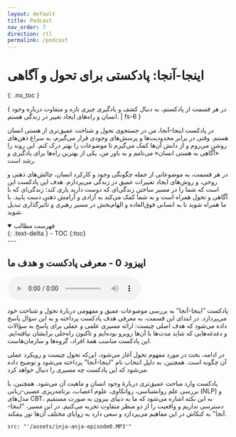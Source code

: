 ```yaml
---
layout: default
title: Podcast
nav_order: 7
direction: rtl
permalink: /podcast
---
```


# اینجا-آنجا: پادکستی برای تحول و آگاهی
{: .no_toc }

{ در هر قسمت از پادکستم، به دنبال کشف و یادگیری چیزی تازه و متفاوت درباره وجود انسان و راه‌های ایجاد تغییر در زندگی هستم. | fs-6 }

در پادکست اینجا-آنجا، من در جستجوی تحول و شناخت عمیق‌تری از هستی انسان هستم. وقتی در برابر محدودیت‌ها و پرسش‌های وجودی قرار می‌گیرم، به سراغ ذهن‌های روشن می‌روم و از دانش آن‌ها کمک می‌گیرم تا موضوعات را بهتر درک کنم. این روند را «آگاهی به هستی انسان» می‌نامم و به باور من، یکی از بهترین راه‌ها برای یادگیری و رشد است.

در هر قسمت، به موضوعاتی از جمله چگونگی وجود و کارکرد انسان، چالش‌های ذهنی و روحی، و روش‌های ایجاد تغییرات عمیق در زندگی می‌پردازم. هدف این پادکست این است که شما را در مسیر ساختن زندگی‌ای که دوست دارید یاری کند؛ زندگی‌ای که با آگاهی و تحول همراه است و به شما کمک می‌کند به آزادی و آرامش ذهنی دست یابید. با ما همراه شوید تا به انسانی فوق‌العاده و الهام‌بخش در مسیر رهبری و تأثیرگذاری تبدیل شوید.

<details open markdown="block">
  <summary>فهرست مطالب</summary>
  {: .text-delta }
- TOC
{:toc}
</details>
---

## اپیزود 0 - معرفی پادکست و هدف ما

<audio controls>
  <source src="/assets/inja-anja-episode0.MP3" type="audio/mpeg">
  مرورگر شما از این نوع فایل صوتی پشتیبانی نمی‌کند.
</audio>

پادکست "اینجا-آنجا" به بررسی موضوعات عمیق و مفهومی دربارهٔ تحول و شناخت خود می‌پردازد. در ابتدای این قسمت، به معرفی هدف پادکست پرداخته و به این سؤال پاسخ داده می‌شود که هدف اصلی چیست: ارائه مسیری علمی و عملی برای پاسخ به سؤالات و دغدغه‌هایی که شاید مدت‌ها با آن‌ها روبرو بوده‌ایم و تاکنون راه‌حلی برایشان نیافته‌ایم. این پادکست مناسب همهٔ افراد، گروه‌ها و سازمان‌هاست.

در ادامه، بحث در مورد مفهوم تحول آغاز می‌شود، این‌که تحول چیست و رویکرد عملی آن چگونه است. همچنین، به دلیل انتخاب نام "اینجا-آنجا" پرداخته می‌شود و توضیح داده می‌شود که این پادکست چه مسیری را دنبال خواهد کرد. 

پادکست وارد مباحث عمیق‌تری دربارهٔ وجود انسان و ماهیت آن می‌شود. همچنین، با بررسی علم روانشناسی، روانکاوی، علوم اعصاب، برنامه‌ریزی عصبی-زبانی (NLP) و مدل‌های CBT، به این نکته اشاره می‌شود که ما به دنیای بیرون به صورت مستقیم دسترسی نداریم و واقعیت را از دو منظر متفاوت تجربه می‌کنیم. در این مسیر، "اینجا-آنجا" به کنکاش در این مفاهیم می‌پردازد و سعی دارد به زوایای مختلف آن‌ها نور بیفکند.

```audio
src: "'/assets/inja-anja-episode0.MP3'"
```
